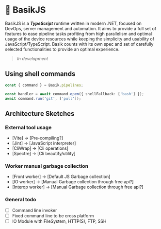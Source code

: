 # 🏹 BasikJS

BasikJS is a ***TypeScript*** runtime written in modern .NET, focused on DevOps, server management and automation. It aims to provide a full set of features to ease pipeline tasks profiting from high parallelism and optimal usage of the device resources while keeping the simplicity and usability of JavaScript/TypeScript. Basik counts with its own spec and set of carefully selected functionalities to provide an optimal experience.

> *In development*

## Using shell commands

```ts
const { command } = Basik.pipelines;

const handler = await command.open({ shellFallback: ['bash'] });
await command.run('git', ['pull']);
```

## Architecture Sketches

### External tool usage

- [Vite] -> [Pre-compiling?]
- [Jint] -> [JavaScript interpreter]
- [CliWrap] -> [Cli operations]
- [Spectre] -> [Cli beautify/utility]

### Worker manual garbage collection

- [Front worker] -> [Default JS Garbage collection]
- [IO worker] -> [Manual Garbage collection through free api?]
- [Interop worker] -> [Manual Garbage collection through free api?]

### General todo

- [ ] Command line invoker
- [ ] Fixed command line to be cross platform
- [ ] IO Module with FileSystem, HTTP(S), FTP, SSH
